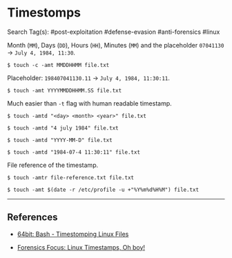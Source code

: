 # Timestomps

Search Tag(s): #post-exploitation #defense-evasion #anti-forensics #linux

Month (`MM`), Days (`DD`), Hours (`HH`), Minutes (`MM`) and the placeholder `07041130` -> `July 4, 1984, 11:30`.

```
$ touch -c -amt MMDDHHMM file.txt
```

Placeholder: `198407041130.11` -> `July 4, 1984, 11:30:11`.

```
$ touch -amt YYYYMMDDHHMM.SS file.txt
```

Much easier than `-t` flag with human readable timestamp.

```
$ touch -amtd "<day> <month> <year>" file.txt

$ touch -amtd "4 july 1984" file.txt
```

```
$ touch -amtd "YYYY-MM-D" file.txt

$ touch -amtd "1984-07-4 11:30:11" file.txt
```

File reference of the timestamp.

```
$ touch -amtr file-reference.txt file.txt

$ touch -amt $(date -r /etc/profile -u +"%Y%m%d%H%M") file.txt
```

---
## References

- [64bit: Bash - Timestomping Linux Files](http://64bit.ca/code/bash-timestomping-linux-files/)

- [Forensics Focus: Linux Timestamps, Oh boy!](https://www.forensicfocus.com/articles/linux-timestamps-oh-boy/)